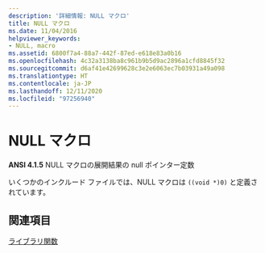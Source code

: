 ```yaml
---
description: '詳細情報: NULL マクロ'
title: NULL マクロ
ms.date: 11/04/2016
helpviewer_keywords:
- NULL, macro
ms.assetid: 6800f7a4-88a7-442f-87ed-e618e83a0b16
ms.openlocfilehash: 4c32a3138ba8c961b9b5d9ac2896a1cfd8845f32
ms.sourcegitcommit: d6af41e42699628c3e2e6063ec7b03931a49a098
ms.translationtype: HT
ms.contentlocale: ja-JP
ms.lasthandoff: 12/11/2020
ms.locfileid: "97256940"
---
```

# <a name="null-macro"></a>NULL マクロ

**ANSI 4.1.5** NULL マクロの展開結果の null ポインター定数

いくつかのインクルード ファイルでは、NULL マクロは `((void *)0)` と定義されています。

## <a name="see-also"></a>関連項目

[ライブラリ関数](../c-language/library-functions.md)

